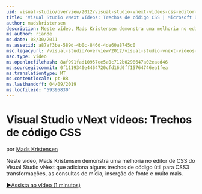 ```yaml
---
uid: visual-studio/overview/2012/visual-studio-vnext-videos-css-editor-snippets
title: 'Visual Studio vNext vídeos: Trechos de código CSS | Microsoft Docs'
author: madskristensen
description: Neste vídeo, Mads Kristensen demonstra uma melhoria no editor de CSS do Visual Studio vNext que adiciona alguns trechos de código útil para transformações do CSS3, q de mídia...
ms.author: riande
ms.date: 08/30/2011
ms.assetid: a87af3be-589d-4b0c-846d-4de60a8745c0
msc.legacyurl: /visual-studio/overview/2012/visual-studio-vnext-videos-css-editor-snippets
msc.type: video
ms.openlocfilehash: 8af991fad10957ee5a0c712b0298647a02eaed46
ms.sourcegitcommit: 0f1119340e4464720cfd16d0ff15764746ea1fea
ms.translationtype: MT
ms.contentlocale: pt-BR
ms.lasthandoff: 04/09/2019
ms.locfileid: "59395830"
---
```

# <a name="visual-studio-vnext-videos-css-snippets"></a>Visual Studio vNext vídeos: Trechos de código CSS

por [Mads Kristensen](https://github.com/madskristensen)

Neste vídeo, Mads Kristensen demonstra uma melhoria no editor de CSS do Visual Studio vNext que adiciona alguns trechos de código útil para CSS3 transformações, as consultas de mídia, inserção de fonte e muito mais.

[&#9654;Assista ao vídeo (1 minutos)](https://channel9.msdn.com/Blogs/ASP-NET-Site-Videos/visual-studio-vnext-videos-css-editor-snippets)
